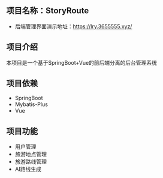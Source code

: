 ## 项目名称：StoryRoute
- 后端管理界面演示地址：https://lry.3655555.xyz/
## 项目介绍
本项目是一个基于SpringBoot+Vue的前后端分离的后台管理系统
## 项目依赖
- SpringBoot 
- Mybatis-Plus 
- Vue 
## 项目功能
- 用户管理
- 旅游地点管理
- 旅游路线管理
- AI路线生成
```